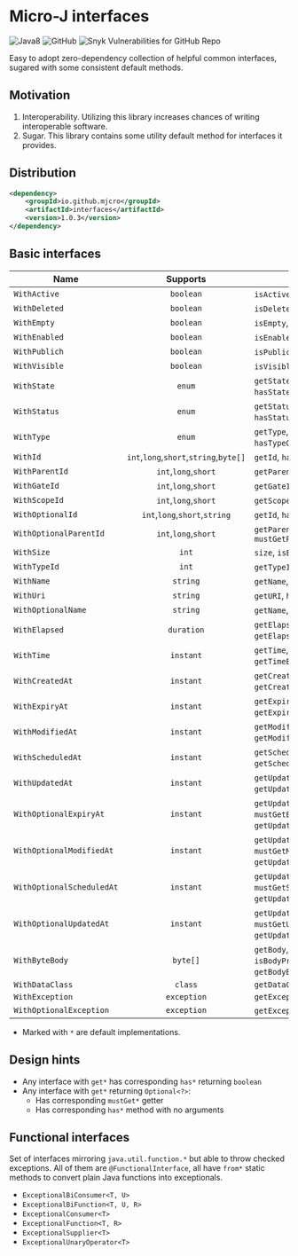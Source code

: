 Micro-J interfaces
==================

![Java8](https://img.shields.io/badge/Java-8-brightgreen)
![GitHub](https://img.shields.io/github/license/mjcro/interfaces)
![Snyk Vulnerabilities for GitHub Repo](https://img.shields.io/snyk/vulnerabilities/github/mjcro/interfaces)

Easy to adopt zero-dependency collection of helpful common interfaces,
sugared with some consistent default methods.

## Motivation

1. Interoperability. Utilizing this library increases chances of writing interoperable software.
2. Sugar. This library contains some utility default method for interfaces it provides.

## Distribution

```xml
<dependency>
    <groupId>io.github.mjcro</groupId>
    <artifactId>interfaces</artifactId>
    <version>1.0.3</version>
</dependency>
```

## Basic interfaces

| Name                      |                Supports                | Methods                                                                                                                                              |
|---------------------------|:--------------------------------------:|------------------------------------------------------------------------------------------------------------------------------------------------------|
| `WithActive`              |               `boolean`                | `isActive`, `isNotActive*`                                                                                                                           |
| `WithDeleted`             |               `boolean`                | `isDeleted`, `isNotDeleted*`                                                                                                                         |
| `WithEmpty`               |               `boolean`                | `isEmpty`, `isNotEmpty*`                                                                                                                             |
| `WithEnabled`             |               `boolean`                | `isEnabled`, `isNotEnabled*`, `isDisabled*`                                                                                                          |
| `WithPublich`             |               `boolean`                | `isPublic`, `isNotPublic*`                                                                                                                           |
| `WithVisible`             |               `boolean`                | `isVisible`, `isNotVisible*`, `isHidden*`                                                                                                            |
| `WithState`               |                 `enum`                 | `getState`, `hasState*`, `notHasState*`,<br/>`hasStateOneOf*`, `notHasStateOneOf*`                                                                   |
| `WithStatus`              |                 `enum`                 | `getStatus`, `hasStatus*`, `notHasStatus*`,<br/>`hasStatusOneOf*`, `notHasStatusOneOf*`                                                              |
| `WithType`                |                 `enum`                 | `getType`, `hasType*`, `notHasType*`,<br/>`hasTypeOneOf*`, `notHasTypeOneOf*`                                                                        |
| `WithId`                  | `int`,`long`,`short`,`string`,`byte[]` | `getId`, `hasId*`, `getIdBase64*`                                                                                                                    |
| `WithParentId`            |          `int`,`long`,`short`          | `getParentId`, `hasParentId*`                                                                                                                        |
| `WithGateId`              |          `int`,`long`,`short`          | `getGateId`, `hasGateId*`                                                                                                                            |
| `WithScopeId`             |          `int`,`long`,`short`          | `getScopeId`, `hasScopeId*`                                                                                                                          |
| `WithOptionalId`          |     `int`,`long`,`short`,`string`      | `getId`, `hasId*`, `mustGetId*`                                                                                                                      |
| `WithOptionalParentId`    |          `int`,`long`,`short`          | `getParentId`, `hasParentId*`,<br/>`mustGetParentId`                                                                                                 |
| `WithSize`                |                 `int`                  | `size`, `isEmpty*`, `isNotEmpty*`                                                                                                                    |
| `WithTypeId`              |                 `int`                  | `getTypeId`, `hasTypeId*`                                                                                                                            |
| `WithName`                |                `string`                | `getName`, `hasName*`                                                                                                                                |
| `WithUri`                 |                `string`                | `getURI`, `hasURI*`                                                                                                                                  |
| `WithOptionalName`        |                `string`                | `getName`, `hasName*`, `mustGetName*`                                                                                                                |
| `WithElapsed`             |               `duration`               | `getElapsed`, `getElapsedSeconds*`,<br/>`getElapsedMillis*`, `getElapsedNanos*`                                                                      |
| `WithTime`                |               `instant`                | `getTime`, `getTimeEpochSeconds*`,<br/>`getTimeEpochMilli*`, `formatTimeISOInstant*`                                                                 |
| `WithCreatedAt`           |               `instant`                | `getCreatedAt`, `getCreatedAtEpochSeconds*`,<br/>`getCreatedAtEpochMilli*`,`formatCreatedAtISOInstant*`                                              |
| `WithExpiryAt`            |               `instant`                | `getExpiryAt`, `getExpiryAtEpochSeconds*`,<br/>`getExpiryAtEpochMilli*`,`formatExpiryAtISOInstant*`                                                  |
| `WithModifiedAt`          |               `instant`                | `getModifiedAt`, `getModifiedAtEpochSeconds*`,<br/>`getModifiedAtEpochMilli*`,`formatModifiedAtISOInstant*`                                          |
| `WithScheduledAt`         |               `instant`                | `getScheduledAt`, `getScheduledAtEpochSeconds*`,<br/>`getScheduledAtEpochMilli*`,`formatScheduledAtISOInstant*`                                      |
| `WithUpdatedAt`           |               `instant`                | `getUpdatedAt`, `getUpdatedAtEpochSeconds*`,<br/>`getUpdatedAtEpochMilli*`,`formatUpdatedAtISOInstant*`                                              |
| `WithOptionalExpiryAt`    |               `instant`                | `getUpdatedAt`, `hasExpiryAt*`,<br/>`mustGetExpiryAt`, `getUpdatedAtEpochSeconds*`,<br/>`getUpdatedAtEpochMilli*`,`formatUpdatedAtISOInstant*`       |
| `WithOptionalModifiedAt`  |               `instant`                | `getUpdatedAt`, `hasModifiedAt*`,<br/>`mustGetModifiedAt`, `getUpdatedAtEpochSeconds*`,<br/>`getUpdatedAtEpochMilli*`,`formatUpdatedAtISOInstant*`   |
| `WithOptionalScheduledAt` |               `instant`                | `getUpdatedAt`, `hasScheduledAt*`,<br/>`mustGetScheduledAt`, `getUpdatedAtEpochSeconds*`,<br/>`getUpdatedAtEpochMilli*`,`formatUpdatedAtISOInstant*` |
| `WithOptionalUpdatedAt`   |               `instant`                | `getUpdatedAt`, `hasUpdatedAt*`,<br/>`mustGetUpdatedAt`, `getUpdatedAtEpochSeconds*`,<br/>`getUpdatedAtEpochMilli*`,`formatUpdatedAtISOInstant*`     |
| `WithByteBody`            |                `byte[]`                | `getBody`, `isBodyEmpty*`,<br/>`isBodyPresent*`, `getBodyString*`,<br>`getBodyBase64*`, `getBodyInputStream*`                                        |
| `WithDataClass`           |                `class`                 | `getDataClass`                                                                                                                                       |
| `WithException`           |              `exception`               | `getException`                                                                                                                                       |
| `WithOptionalException`   |              `exception`               | `getException`, `hasException*`, `hasNoException*`                                                                                                   | 

- Marked with `*` are default implementations.

## Design hints

- Any interface with `get*` has corresponding `has*` returning `boolean`
- Any interface with `get*` returning `Optional<?>`:
    - Has corresponding `mustGet*` getter
    - Has corresponding `has*` method with no arguments

## Functional interfaces

Set of interfaces mirroring `java.util.function.*` but able to throw checked exceptions.
All of them are `@FunctionalInterface`, all have `from*` static methods to convert plain Java functions into
exceptionals.

- `ExceptionalBiConsumer<T, U>`
- `ExceptionalBiFunction<T, U, R>`
- `ExceptionalConsumer<T>`
- `ExceptionalFunction<T, R>`
- `ExceptionalSupplier<T>`
- `ExceptionalUnaryOperator<T>`